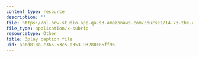```yaml
---
content_type: resource
description: ''
file: https://ol-ocw-studio-app-qa.s3.amazonaws.com/courses/14-73-the-challenge-of-world-poverty-spring-2011/aabd818ac36553c5a35393280c85ff96_FLwiEHSEQt8.vtt
file_type: application/x-subrip
resourcetype: Other
title: 3play caption file
uid: aabd818a-c365-53c5-a353-93280c85ff96
---
```

